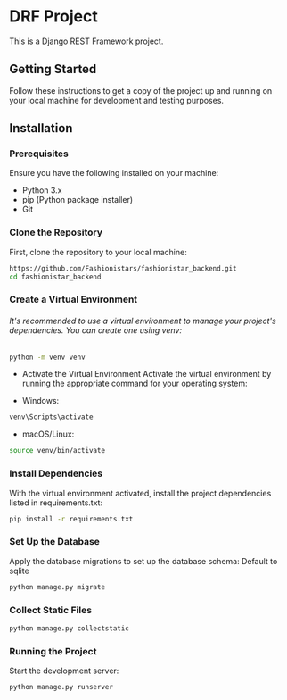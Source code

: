 # DRF Project

This is a Django REST Framework project.

## Getting Started

Follow these instructions to get a copy of the project up and running on your local machine for development and testing purposes.

## Installation

### Prerequisites

Ensure you have the following installed on your machine:

- Python 3.x
- pip (Python package installer)
- Git

### Clone the Repository

First, clone the repository to your local machine:

```bash
https://github.com/Fashionistars/fashionistar_backend.git
cd fashionistar_backend
```
### Create a Virtual Environment

###### It's recommended to use a virtual environment to manage your project's dependencies. You can create one using venv:

```bash
python -m venv venv
```
* Activate the Virtual Environment
Activate the virtual environment by running the appropriate command for your operating system:

- Windows:
```bash
venv\Scripts\activate
```
- macOS/Linux:
```bash
source venv/bin/activate
```
### Install Dependencies
With the virtual environment activated, install the project dependencies listed in requirements.txt:

```bash
pip install -r requirements.txt
```
### Set Up the Database
Apply the database migrations to set up the database schema: Default to sqlite

```bash
python manage.py migrate
```

### Collect Static Files

```bash
python manage.py collectstatic
```
### Running the Project
Start the development server:

```bash
python manage.py runserver
